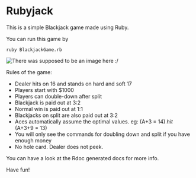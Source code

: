 # Rubyjack

This is a simple Blackjack game made using Ruby.

You can run this game by

    ruby BlackjackGame.rb

![There was supposed to be an image here :/](https://github.com/vishrut/blob/master/rj.png "I like the retro look")

Rules of the game:

*  Dealer hits on 16 and stands on hard and soft 17
*  Players start with $1000
*  Players can double-down after split
*  Blackjack is paid out at 3:2
*  Normal win is paid out at 1:1
*  Blackjacks on split are also paid out at 3:2
*  Aces automatically assume the optimal values. eg: (A+3 = 14) *hit* (A+3+9 = 13)
*  You will only see the commands for doubling down and split if you have enough money
*  No hole card. Dealer does not peek.

You can have a look at the Rdoc generated docs for more info.

Have fun!